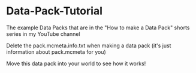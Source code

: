 # Data-Pack-Tutorial
The example Data Packs that are in the "How to make a Data Pack" shorts series in my YouTube channel

Delete the pack.mcmeta.info.txt when making a data pack (it's just information about pack.mcmeta for you)

Move this data pack into your world to see how it works!
